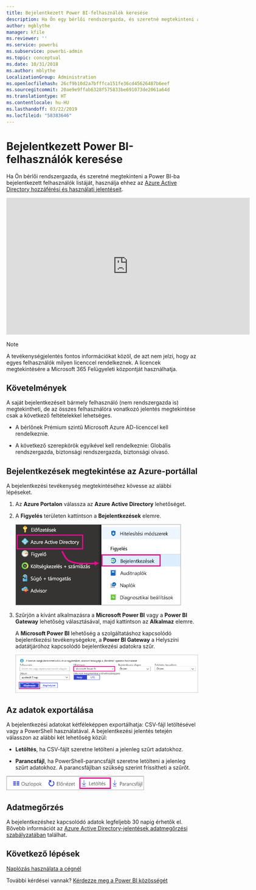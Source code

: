 ```yaml
---
title: Bejelentkezett Power BI-felhasználók keresése
description: Ha Ön egy bérlői rendszergazda, és szeretné megtekinteni a Power BI-ba bejelentkezett felhasználók listáját, használhatja ehhez az Azure Active Directory hozzáférési és használati jelentéseit.
author: mgblythe
manager: kfile
ms.reviewer: ''
ms.service: powerbi
ms.subservice: powerbi-admin
ms.topic: conceptual
ms.date: 10/31/2018
ms.author: mblythe
LocalizationGroup: Administration
ms.openlocfilehash: 26cf9b10d2a7bfffca151fe36cd45626487b6eef
ms.sourcegitcommit: 20ae9e9ffab6328f575833be691073de2061a64d
ms.translationtype: HT
ms.contentlocale: hu-HU
ms.lasthandoff: 03/22/2019
ms.locfileid: "58383646"
---
```

# <a name="find-power-bi-users-that-have-signed-in"></a>Bejelentkezett Power BI-felhasználók keresése

Ha Ön bérlői rendszergazda, és szeretné megtekinteni a Power BI-ba bejelentkezett felhasználók listáját, használja ehhez az [Azure Active Directory hozzáférési és használati jelentéseit](/azure/active-directory/reports-monitoring/concept-sign-ins).

<iframe width="640" height="360" src="https://www.youtube.com/embed/1AVgh9w9VM8?showinfo=0" frameborder="0" allowfullscreen></iframe>

> [!NOTE]
> A tevékenységjelentés fontos információkat közöl, de azt nem jelzi, hogy az egyes felhasználók milyen licenccel rendelkeznek. A licencek megtekintésére a Microsoft 365 Felügyeleti központját használhatja.

## <a name="requirements"></a>Követelmények

A saját bejelentkezéseit bármely felhasználó (nem rendszergazda is) megtekintheti, de az összes felhasználóra vonatkozó jelentés megtekintése csak a következő feltételekkel lehetséges.

* A bérlőnek Prémium szintű Microsoft Azure AD-licenccel kell rendelkeznie.

* A következő szerepkörök egyikével kell rendelkeznie: Globális rendszergazda, biztonsági rendszergazda, biztonsági olvasó.

## <a name="use-the-azure-portal-to-view-sign-ins"></a>Bejelentkezések megtekintése az Azure-portállal

A bejelentkezési tevékenység megtekintéséhez kövesse az alábbi lépéseket.

1. Az **Azure Portalon** válassza az **Azure Active Directory** lehetőséget.

1. A **Figyelés** területen kattintson a **Bejelentkezések** elemre.
   
    ![Azure AD-bejelentkezések](media/service-admin-access-usage/azure-portal-sign-ins.png)

1. Szűrjön a kívánt alkalmazásra a **Microsoft Power BI** vagy a **Power BI Gateway** lehetőség választásával, majd kattintson az **Alkalmaz** elemre.

    A **Microsoft Power BI** lehetőség a szolgáltatáshoz kapcsolódó bejelentkezési tevékenységekre, a **Power BI Gateway** a Helyszíni adatátjáróhoz kapcsolódó bejelentkezési adatokra szűr.
   
    ![Bejelentkezések szűrése](media/service-admin-access-usage/sign-in-filter.png)

## <a name="export-the-data"></a>Az adatok exportálása

A bejelentkezési adatokat kétféleképpen exportálhatja: CSV-fájl letöltésével vagy a PowerShell használatával. A bejelentkezési jelentés tetején válasszon az alábbi két lehetőség közül:

* **Letöltés**, ha CSV-fájlt szeretne letölteni a jelenleg szűrt adatokhoz.

* **Parancsfájl**, ha PowerShell-parancsfájlt szeretne letölteni a jelenleg szűrt adatokhoz. A parancsfájlban szükség szerint frissítheti a szűrőt.

![CSV-fájl vagy parancsfájl letöltése](media/service-admin-access-usage/download-sign-in-data-csv.png)

## <a name="data-retention"></a>Adatmegőrzés

A bejelentkezéshez kapcsolódó adatok legfeljebb 30 napig érhetők el. Bővebb információt az [Azure Active Directory-jelentések adatmegőrzési szabályzatában](/azure/active-directory/reports-monitoring/reference-reports-data-retention) találhat.

## <a name="next-steps"></a>Következő lépések

[Naplózás használata a cégnél](service-admin-auditing.md)

További kérdései vannak? [Kérdezze meg a Power BI közösségét](https://community.powerbi.com/)


